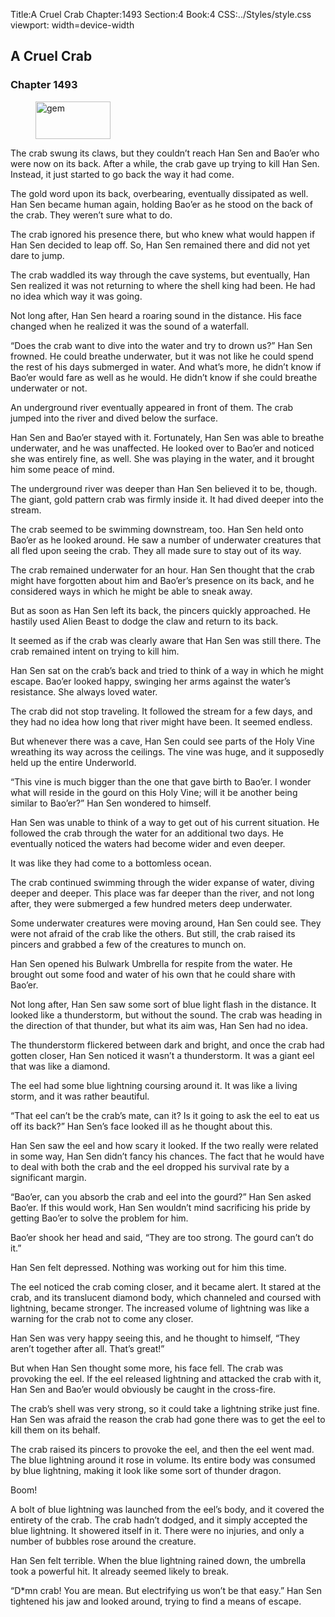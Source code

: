 Title:A Cruel Crab 
Chapter:1493 
Section:4 
Book:4 
CSS:../Styles/style.css 
viewport: width=device-width
  
## A Cruel Crab
### Chapter 1493
  
<figure>
	<img src="../Images/gem.gif" alt="gem" id="gem" width="120" height="60" />
</figure>
  

  
The crab swung its claws, but they couldn’t reach Han Sen and Bao’er who were now on its back. After a while, the crab gave up trying to kill Han Sen. Instead, it just started to go back the way it had come.

The gold word upon its back, overbearing, eventually dissipated as well. Han Sen became human again, holding Bao’er as he stood on the back of the crab. They weren’t sure what to do.

The crab ignored his presence there, but who knew what would happen if Han Sen decided to leap off. So, Han Sen remained there and did not yet dare to jump.

The crab waddled its way through the cave systems, but eventually, Han Sen realized it was not returning to where the shell king had been. He had no idea which way it was going.

Not long after, Han Sen heard a roaring sound in the distance. His face changed when he realized it was the sound of a waterfall.

“Does the crab want to dive into the water and try to drown us?” Han Sen frowned. He could breathe underwater, but it was not like he could spend the rest of his days submerged in water. And what’s more, he didn’t know if Bao’er would fare as well as he would. He didn’t know if she could breathe underwater or not.

An underground river eventually appeared in front of them. The crab jumped into the river and dived below the surface.

Han Sen and Bao’er stayed with it. Fortunately, Han Sen was able to breathe underwater, and he was unaffected. He looked over to Bao’er and noticed she was entirely fine, as well. She was playing in the water, and it brought him some peace of mind.

The underground river was deeper than Han Sen believed it to be, though. The giant, gold pattern crab was firmly inside it. It had dived deeper into the stream.

The crab seemed to be swimming downstream, too. Han Sen held onto Bao’er as he looked around. He saw a number of underwater creatures that all fled upon seeing the crab. They all made sure to stay out of its way.

The crab remained underwater for an hour. Han Sen thought that the crab might have forgotten about him and Bao’er’s presence on its back, and he considered ways in which he might be able to sneak away.

But as soon as Han Sen left its back, the pincers quickly approached. He hastily used Alien Beast to dodge the claw and return to its back.

It seemed as if the crab was clearly aware that Han Sen was still there. The crab remained intent on trying to kill him.

Han Sen sat on the crab’s back and tried to think of a way in which he might escape. Bao’er looked happy, swinging her arms against the water’s resistance. She always loved water.

The crab did not stop traveling. It followed the stream for a few days, and they had no idea how long that river might have been. It seemed endless.

But whenever there was a cave, Han Sen could see parts of the Holy Vine wreathing its way across the ceilings. The vine was huge, and it supposedly held up the entire Underworld.

“This vine is much bigger than the one that gave birth to Bao’er. I wonder what will reside in the gourd on this Holy Vine; will it be another being similar to Bao’er?” Han Sen wondered to himself.

Han Sen was unable to think of a way to get out of his current situation. He followed the crab through the water for an additional two days. He eventually noticed the waters had become wider and even deeper.

It was like they had come to a bottomless ocean.

The crab continued swimming through the wider expanse of water, diving deeper and deeper. This place was far deeper than the river, and not long after, they were submerged a few hundred meters deep underwater.

Some underwater creatures were moving around, Han Sen could see. They were not afraid of the crab like the others. But still, the crab raised its pincers and grabbed a few of the creatures to munch on.

Han Sen opened his Bulwark Umbrella for respite from the water. He brought out some food and water of his own that he could share with Bao’er.

Not long after, Han Sen saw some sort of blue light flash in the distance. It looked like a thunderstorm, but without the sound. The crab was heading in the direction of that thunder, but what its aim was, Han Sen had no idea.

The thunderstorm flickered between dark and bright, and once the crab had gotten closer, Han Sen noticed it wasn’t a thunderstorm. It was a giant eel that was like a diamond.

The eel had some blue lightning coursing around it. It was like a living storm, and it was rather beautiful.

“That eel can’t be the crab’s mate, can it? Is it going to ask the eel to eat us off its back?” Han Sen’s face looked ill as he thought about this.

Han Sen saw the eel and how scary it looked. If the two really were related in some way, Han Sen didn’t fancy his chances. The fact that he would have to deal with both the crab and the eel dropped his survival rate by a significant margin.

“Bao’er, can you absorb the crab and eel into the gourd?” Han Sen asked Bao’er. If this would work, Han Sen wouldn’t mind sacrificing his pride by getting Bao’er to solve the problem for him.

Bao’er shook her head and said, “They are too strong. The gourd can’t do it.”

Han Sen felt depressed. Nothing was working out for him this time.

The eel noticed the crab coming closer, and it became alert. It stared at the crab, and its translucent diamond body, which channeled and coursed with lightning, became stronger. The increased volume of lightning was like a warning for the crab not to come any closer.

Han Sen was very happy seeing this, and he thought to himself, “They aren’t together after all. That’s great!”

But when Han Sen thought some more, his face fell. The crab was provoking the eel. If the eel released lightning and attacked the crab with it, Han Sen and Bao’er would obviously be caught in the cross-fire.

The crab’s shell was very strong, so it could take a lightning strike just fine. Han Sen was afraid the reason the crab had gone there was to get the eel to kill them on its behalf.

The crab raised its pincers to provoke the eel, and then the eel went mad. The blue lightning around it rose in volume. Its entire body was consumed by blue lightning, making it look like some sort of thunder dragon.

Boom!

A bolt of blue lightning was launched from the eel’s body, and it covered the entirety of the crab. The crab hadn’t dodged, and it simply accepted the blue lightning. It showered itself in it. There were no injuries, and only a number of bubbles rose around the creature.

Han Sen felt terrible. When the blue lightning rained down, the umbrella took a powerful hit. It already seemed likely to break.

“D*mn crab! You are mean. But electrifying us won’t be that easy.” Han Sen tightened his jaw and looked around, trying to find a means of escape.